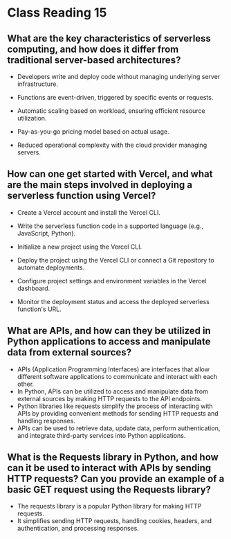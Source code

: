 # Class Reading 15

## What are the key characteristics of serverless computing, and how does it differ from traditional server-based architectures?

- Developers write and deploy code without managing underlying server infrastructure.

- Functions are event-driven, triggered by specific events or requests.

- Automatic scaling based on workload, ensuring efficient resource utilization.

- Pay-as-you-go pricing model based on actual usage.

- Reduced operational complexity with the cloud provider managing servers.
## How can one get started with Vercel, and what are the main steps involved in deploying a serverless function using Vercel?
- Create a Vercel account and install the Vercel CLI.

- Write the serverless function code in a supported language (e.g., JavaScript, Python).

- Initialize a new project using the Vercel CLI.

- Deploy the project using the Vercel CLI or connect a Git repository to automate deployments.
- Configure project settings and environment variables in the Vercel dashboard.
- Monitor the deployment status and access the deployed serverless function's URL.

## What are APIs, and how can they be utilized in Python applications to access and manipulate data from external sources?
- APIs (Application Programming Interfaces) are interfaces that allow different software applications to communicate and interact with each other.
- In Python, APIs can be utilized to access and manipulate data from external sources by making HTTP requests to the API endpoints.
- Python libraries like requests simplify the process of interacting with APIs by providing convenient methods for sending HTTP requests and handling responses.
- APIs can be used to retrieve data, update data, perform authentication, and integrate third-party services into Python applications.
## What is the Requests library in Python, and how can it be used to interact with APIs by sending HTTP requests? Can you provide an example of a basic GET request using the Requests library?
- The requests library is a popular Python library for making HTTP requests.
- It simplifies sending HTTP requests, handling cookies, headers, and authentication, and processing responses.